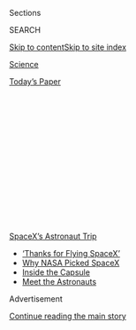 <div id="app">

<div>

<div>

<div>

<div class="NYTAppHideMasthead css-1q2w90k e1suatyy0">

<div class="section css-ui9rw0 e1suatyy2">

<div class="css-eph4ug er09x8g0">

<div class="css-6n7j50">

</div>

<span class="css-1dv1kvn">Sections</span>

<div class="css-10488qs">

<span class="css-1dv1kvn">SEARCH</span>

</div>

[Skip to content](#site-content)[Skip to site
index](#site-index)

</div>

<div id="masthead-section-label" class="css-1wr3we4 eaxe0e00">

[Science](https://www.nytimes3xbfgragh.onion/section/science)

</div>

<div class="css-10698na e1huz5gh0">

</div>

</div>

<div id="masthead-bar-one" class="section hasLinks css-15hmgas e1csuq9d3">

<div class="css-uqyvli e1csuq9d0">

</div>

<div class="css-1uqjmks e1csuq9d1">

</div>

<div class="css-9e9ivx">

[](https://myaccount.nytimes3xbfgragh.onion/auth/login?response_type=cookie&client_id=vi)

</div>

<div class="css-1bvtpon e1csuq9d2">

[Today’s
Paper](https://www.nytimes3xbfgragh.onion/section/todayspaper)

</div>

</div>

</div>

</div>

<div data-aria-hidden="false">

<div id="site-content" data-role="main">

<div>

<div class="css-1aor85t" style="opacity:0.000000001;z-index:-1;visibility:hidden">

<div class="css-1hqnpie">

<div class="css-epjblv">

<span class="css-17xtcya">[Science](/section/science)</span><span class="css-x15j1o">|</span><span class="css-fwqvlz">SpaceX
Crew Dragon Departs, Carrying NASA Astronauts Toward
Home</span>

</div>

<div class="css-k008qs">

<div class="css-1iwv8en">

<span class="css-18z7m18"></span>

<div>

</div>

</div>

<span class="css-1n6z4y">https://nyti.ms/2D7F5Zm</span>

<div class="css-1705lsu">

<div class="css-4xjgmj">

<div class="css-4skfbu" data-role="toolbar" data-aria-label="Social Media Share buttons, Save button, and Comments Panel with current comment count" data-testid="share-tools">

  - 
  - 
  - 
  - 
    
    <div class="css-6n7j50">
    
    </div>

  - 

</div>

</div>

</div>

</div>

</div>

</div>

<div id="NYT_TOP_BANNER_REGION" class="css-13pd83m">

<div>

<div id="styln-prism-menu-1590524674611" class="section interactive-content interactive-size-medium css-1edisqu">

<div class="css-17ih8de interactive-body">

<div id="scroll-container" class="css-1gj85ro">

[<span class="styln-title-wrap"><span class="css-1pje3qr">SpaceX’s</span><span class="css-1pje3qr">
Astronaut
Trip</span></span>](https://www.nytimes3xbfgragh.onion/2020/08/02/science/spacex-astronauts-splashdown.html?action=click&pgtype=Article&state=default&region=TOP_BANNER&context=storylines_menu)

  - [‘Thanks for Flying
    SpaceX’](https://www.nytimes3xbfgragh.onion/2020/08/02/science/spacex-astronauts-splashdown.html?action=click&pgtype=Article&state=default&region=TOP_BANNER&context=storylines_menu)
  - [Why NASA Picked
    SpaceX](https://www.nytimes3xbfgragh.onion/2020/05/26/science/spacex-launch-nasa.html?action=click&pgtype=Article&state=default&region=TOP_BANNER&context=storylines_menu)
  - [Inside the
    Capsule](https://www.nytimes3xbfgragh.onion/interactive/2020/05/26/science/spacex-nasa.html?action=click&pgtype=Article&state=default&region=TOP_BANNER&context=storylines_menu)
  - [Meet the
    Astronauts](https://www.nytimes3xbfgragh.onion/2020/05/27/science/bob-behnken-doug-hurley.html?action=click&pgtype=Article&state=default&region=TOP_BANNER&context=storylines_menu)

</div>

</div>

</div>

</div>

</div>

<div id="top-wrapper" class="css-1sy8kpn">

<div id="top-slug" class="css-l9onyx">

Advertisement

</div>

[Continue reading the main
story](#after-top)

<div class="ad top-wrapper" style="text-align:center;height:100%;display:block;min-height:250px">

<div id="top" class="place-ad" data-position="top" data-size-key="top">

</div>

</div>

<div id="after-top">

</div>

</div>

<div>

<div id="sponsor-wrapper" class="css-1hyfx7x">

<div id="sponsor-slug" class="css-19vbshk">

Supported by

</div>

[Continue reading the main
story](#after-sponsor)

<div id="sponsor" class="ad sponsor-wrapper" style="text-align:center;height:100%;display:block">

</div>

<div id="after-sponsor">

</div>

</div>

<div class="css-186x18t">

</div>

<div class="css-1vkm6nb ehdk2mb0">

# SpaceX Crew Dragon Departs, Carrying NASA Astronauts Toward Home

</div>

Bob Behnken and Doug Hurley are getting ready to splash down after two
months in orbit.

<div class="css-79elbk" data-testid="photoviewer-wrapper">

<div class="css-z3e15g" data-testid="photoviewer-wrapper-hidden">

</div>

<div class="css-1a48zt4 ehw59r15" data-testid="photoviewer-children">

![<span class="css-16f3y1r e13ogyst0" data-aria-hidden="true">Doug
Hurley, left, and Bob Behnken, NASA astronauts, aboard the sealed SpaceX
Crew Dragon capsule as they prepared to undock from the International
Space Station on Saturday
night.</span><span class="css-cnj6d5 e1z0qqy90" itemprop="copyrightHolder"><span class="css-1ly73wi e1tej78p0">Credit...</span><span><span>NASA,
via Associated
Press</span></span></span>](https://static01.graylady3jvrrxbe.onion/images/2020/08/01/science/01sci-astronauts-capsule/merlin_175216434_9d678aba-9c92-426a-bf3f-45b5f10187b9-articleLarge.jpg?quality=75&auto=webp&disable=upscale)

</div>

</div>

<div class="css-18e8msd">

<div class="css-vp77d3 epjyd6m0">

<div class="css-hus3qt ey68jwv0" data-aria-hidden="true">

[![Kenneth
Chang](https://static01.graylady3jvrrxbe.onion/images/2018/02/16/multimedia/author-kenneth-chang/author-kenneth-chang-thumbLarge.jpg
"Kenneth Chang")](https://www.nytimes3xbfgragh.onion/by/kenneth-chang)

</div>

<div class="css-1baulvz">

By [<span class="css-1baulvz last-byline" itemprop="name">Kenneth
Chang</span>](https://www.nytimes3xbfgragh.onion/by/kenneth-chang)

</div>

</div>

  - 
    
    <div class="css-ld3wwf e16638kd2">
    
    Aug. 1,
    2020
    
    </div>

  - 
    
    <div class="css-4xjgmj">
    
    <div class="css-d8bdto" data-role="toolbar" data-aria-label="Social Media Share buttons, Save button, and Comments Panel with current comment count" data-testid="share-tools">
    
      - 
      - 
      - 
      - 
        
        <div class="css-6n7j50">
        
        </div>
    
      - 
    
    </div>
    
    </div>

</div>

</div>

<div class="section meteredContent css-1r7ky0e" name="articleBody" itemprop="articleBody">

<div class="css-1fanzo5 StoryBodyCompanionColumn">

<div class="css-53u6y8">

Two astronauts who took the first commercial trip to orbit have left the
International Space Station. They are scheduled to return home on
Sunday.

The astronauts, Robert L. Behnken and Douglas G. Hurley, traveled to the
space station in May aboard a Crew Dragon capsule built and run by
SpaceX, the private rocket company started by Elon Musk.

The Crew Dragon undocked from the space station at 7:35 p.m. Eastern
time on Saturday, with brief thruster firings pushing the spacecraft
back.

As the capsule backed away from the station, Mr. Hurley thanked the
current crew of the space station and the teams on the ground that
helped manage their mission.

</div>

</div>

<div class="css-1fanzo5 StoryBodyCompanionColumn">

<div class="css-53u6y8">

“We look forward to splashdown tomorrow,” he said.

If the weather conditions remain favorable, it will splash down in the
Gulf of Mexico off Pensacola, Fla., at 2:48 p.m. on Sunday, NASA
announced.

</div>

</div>

<div>

</div>

<div class="css-1fanzo5 StoryBodyCompanionColumn">

<div class="css-53u6y8">

A safe return would open up more trips to and from orbit for future
astronaut crews, and possibly space tourists, aboard the spacecraft.

[Isaias is forecast to sweep up along the Atlantic coast of
Florida](https://www.nytimes3xbfgragh.onion/2020/08/01/us/hurricane-isaias-track.html)
over the weekend. NASA and SpaceX have seven splashdown sites in the
Gulf of Mexico and the Atlantic, but the track of the storm ruled out
the three in the Atlantic.

</div>

</div>

<div class="css-cfo9c3">

</div>

<div class="css-1fanzo5 StoryBodyCompanionColumn">

<div class="css-53u6y8">

“We have confidence that the teams on the ground are, of course,
watching that much more closely than we are,” Mr. Behnken said during a
news conference on Friday, “and we won’t leave the space station without
some good landing opportunities in front of us, good splashdown weather
in front of us.”

</div>

</div>

<div class="css-1fanzo5 StoryBodyCompanionColumn">

<div class="css-53u6y8">

## How can I watch the return of the astronauts?

[NASA Television](https://www.nasa.gov/multimedia/nasatv/#public)’s
coverage of the undocking will continue through splashdown. You can
watch it in the video player below.

</div>

</div>

<div class="css-cfo9c3">

</div>

<div class="css-1fanzo5 StoryBodyCompanionColumn">

<div class="css-53u6y8">

## What will happen after they leave the station?

The capsule is now performing a series of burns to move away from the
station and then line up with the splashdown site.

For much of the trip, Mr. Behnken and Mr. Hurley will be sleeping. Their
[schedule sets
aside](https://twitter.com/NASA/status/1289245570565992449)a full night
of rest.

Any return journey that exceeds six hours has to be long enough for the
crew to get some sleep between undocking and splashdown, Daniel Huot, a
NASA spokesman, said in an email.

Otherwise, because of the extended process that leads up to undocking,
the crew would end up working more than 20 hours straight, “which is not
safe for dynamic operations like water splashdown and recovery,” Mr.
Huot said.

</div>

</div>

<div class="css-cfo9c3">

</div>

<div class="css-1fanzo5 StoryBodyCompanionColumn">

<div class="css-53u6y8">

Just before a final burn that will drop the Crew Dragon out of orbit on
Sunday afternoon, it will jettison the bottom part of the spacecraft,
known as the trunk, which will then burn up in the atmosphere.

At re-entry, the Crew Dragon will be traveling at about 17,500 miles per
hour. Two small parachutes will deploy at an altitude of 18,000 feet
when the spacecraft has already been slowed by Earth’s atmosphere to
about 350 miles per hour. The four main parachutes deploy at an altitude
of about 6,000 feet.

Once the capsule splashes in the water, it is expected to take 45 to 60
minutes to pluck them out.

## Why does Isaias affect the departure?

The storm complicated where splashdown could take place. At the
splashdown site, winds must be less than 10 miles per hour for the
capsule to land safely. There are additional constraints on waves, rain
and lightning. In addition, helicopters that take part in the recovery
of the capsule must be able to fly and land safely.

The first landing opportunity will aim for only the primary site,
Pensacola. If weather there is inconsistent with the rules, the capsule
and the astronauts will remain in orbit for another day or two, and
managers will consider the backup site, which is Panama
City.

</div>

</div>

<div id="spacex-splashdown-map" class="section interactive-content interactive-size-scoop css-vvpmgj" data-id="100000007267238">

## Returning to Earth

The SpaceX Crew Dragon is scheduled to splash down near Florida on
Sunday, though [Hurricane
Isaias](https://www.nytimes3xbfgragh.onion/interactive/2020/07/31/us/hurricane-isaias-tracker-map.html)
could change those
plans.

<div class="css-17ih8de interactive-body" data-sourceid="100000007267238">

<div id="g-map-box" class="ai2html">

<div id="g-map-900" class="g-artboard" style="width:900px; height:527.999999999999px;" data-aspect-ratio="1.705" data-min-width="900">

<div style="">

</div>

![](data:image/gif;base64,R0lGODlhCgAKAIAAAB8fHwAAACH5BAEAAAAALAAAAAAKAAoAAAIIhI+py+0PYysAOw==)

<div id="g-ai0-1" class="g-legend g-aiAbs g-aiPointText" style="top:1.9408%;margin-top:-9.2px;left:-0.0658%;width:82px;">

Category

</div>

<div id="g-ai0-2" class="g-legend g-aiAbs g-aiPointText" style="top:1.9479%;margin-top:-9.3px;left:9.2916%;width:31px;">

2

</div>

<div id="g-ai0-3" class="g-legend g-aiAbs g-aiPointText" style="top:1.9479%;margin-top:-9.3px;left:12.8958%;width:31px;">

1

</div>

<div id="g-ai0-4" class="g-legend g-aiAbs g-aiPointText" style="top:1.9479%;margin-top:-9.3px;left:16.5%;width:111px;">

Tropical
storm

</div>

<div id="g-ai0-5" class="g-legend g-aiAbs g-aiPointText" style="top:1.9479%;margin-top:-9.3px;right:9.2972%;width:248px;">

<span class="g-cstyle0">Forecasted path</span> of Hurricane
Isaias

</div>

<div id="g-ai0-6" class="g-labels g-aiAbs g-aiPointText" style="top:33.9498%;margin-top:-9.3px;left:86.1296%;margin-left:-57px;width:114px;">

Atlantic
Ocean

</div>

<div id="g-ai0-7" class="g-labels g-aiAbs g-aiPointText" style="top:35.4573%;margin-top:-8.2px;left:58.5363%;width:90px;">

Mon. 2
a.m.

</div>

<div id="g-ai0-8" class="g-labels g-aiAbs g-aiPointText" style="top:41.7691%;margin-top:-28.5px;left:20.1279%;margin-left:-75px;width:150px;">

Seven possible

splashdown
sites

(approximate)

</div>

<div id="g-ai0-9" class="g-labels g-aiAbs g-aiPointText" style="top:69.7453%;margin-top:-9.3px;left:13.5276%;margin-left:-56px;width:112px;">

Gulf of
Mexico

</div>

<div id="g-ai0-10" class="g-labels g-aiAbs g-aiPointText" style="top:71.4421%;margin-top:-8.2px;left:65.8522%;width:87px;">

Sun. 2
a.m.

</div>

<div id="g-ai0-11" class="g-labels g-aiAbs g-aiPointText" style="top:88.1087%;margin-top:-8.2px;left:72.4291%;width:84px;">

Sat. 2
a.m.

</div>

<div id="g-ai0-12" class="g-legend g-aiAbs g-aiPointText" style="top:97.2059%;margin-top:-8.2px;left:1.0052%;width:157px;">

Last updated Sat. 9
a.m.

</div>

</div>

<div id="g-map-600" class="g-artboard" style="width:600px; height:528px;" data-aspect-ratio="1.136" data-min-width="600" data-max-width="899">

<div style="">

</div>

![](data:image/gif;base64,R0lGODlhCgAKAIAAAB8fHwAAACH5BAEAAAAALAAAAAAKAAoAAAIIhI+py+0PYysAOw==)

<div id="g-ai1-1" class="g-legend g-aiAbs g-aiPointText" style="top:1.7514%;margin-top:-9.2px;left:0%;width:82px;">

Category

</div>

<div id="g-ai1-2" class="g-legend g-aiAbs g-aiPointText" style="top:1.7585%;margin-top:-9.3px;left:14.0361%;width:31px;">

2

</div>

<div id="g-ai1-3" class="g-legend g-aiAbs g-aiPointText" style="top:1.7585%;margin-top:-9.3px;left:19.4424%;width:31px;">

1

</div>

<div id="g-ai1-4" class="g-legend g-aiAbs g-aiPointText" style="top:1.7585%;margin-top:-9.3px;left:24.8486%;width:111px;">

Tropical
storm

</div>

<div id="g-ai1-5" class="g-legend g-aiAbs g-aiPointText" style="top:1.7585%;margin-top:-9.3px;right:13.5138%;width:248px;">

<span class="g-cstyle0">Forecasted path</span> of Hurricane
Isaias

</div>

<div id="g-ai1-6" class="g-labels g-aiAbs g-aiPointText" style="top:36.4042%;margin-top:-8.2px;left:77.2183%;width:90px;">

Mon. 2
a.m.

</div>

<div id="g-ai1-7" class="g-labels g-aiAbs g-aiPointText" style="top:41.5797%;margin-top:-28.5px;left:18.6239%;margin-left:-75px;width:150px;">

Seven possible

splashdown
sites

(approximate)

</div>

<div id="g-ai1-8" class="g-labels g-aiAbs g-aiPointText" style="top:69.7452%;margin-top:-9.3px;left:27.3457%;margin-left:-56px;width:112px;">

Gulf of
Mexico

</div>

<div id="g-ai1-9" class="g-labels g-aiAbs g-aiPointText" style="top:72.3891%;margin-top:-8.2px;left:88.4137%;width:87px;">

Sun. 2
a.m.

</div>

<div id="g-ai1-10" class="g-labels g-aiAbs g-aiPointText" style="top:88.8664%;margin-top:-8.2px;right:5.2689%;width:84px;">

Sat. 2
a.m.

</div>

<div id="g-ai1-11" class="g-legend g-aiAbs g-aiPointText" style="top:97.0165%;margin-top:-8.2px;left:1.7731%;width:157px;">

Last updated Sat. 9
a.m.

</div>

</div>

<div id="g-map-335" class="g-artboard" style="max-width: 335px;max-height: 335px" data-aspect-ratio="1" data-min-width="0" data-max-width="599">

<div style="padding: 0 0 100% 0;">

</div>

![](data:image/gif;base64,R0lGODlhCgAKAIAAAB8fHwAAACH5BAEAAAAALAAAAAAKAAoAAAIIhI+py+0PYysAOw==)

<div id="g-ai2-1" class="g-legend_copy g-aiAbs g-aiPointText" style="top:2.7605%;margin-top:-9.2px;left:0%;width:82px;">

Category

</div>

<div id="g-ai2-2" class="g-legend_copy g-aiAbs g-aiPointText" style="top:2.7716%;margin-top:-9.3px;left:25.1393%;width:31px;">

2

</div>

<div id="g-ai2-3" class="g-legend_copy g-aiAbs g-aiPointText" style="top:2.7716%;margin-top:-9.3px;left:34.8222%;width:31px;">

1

</div>

<div id="g-ai2-4" class="g-legend_copy g-aiAbs g-aiPointText" style="top:2.7716%;margin-top:-9.3px;left:44.505%;width:111px;">

Tropical
storm

</div>

<div id="g-ai2-5" class="g-legend_copy g-aiAbs g-aiPointText" style="top:9.3388%;margin-top:-9.3px;left:0%;width:248px;">

<span class="g-cstyle0">Forecasted path</span> of Hurricane
Isaias

</div>

<div id="g-ai2-6" class="g-labels_copy g-aiAbs g-aiPointText" style="top:43.9348%;margin-top:-13.2px;left:84.7234%;width:52px;">

Mon.

2
a.m.

</div>

<div id="g-ai2-7" class="g-labels_copy g-aiAbs g-aiPointText" style="top:52.2958%;margin-top:-27.2px;left:3.5798%;width:135px;">

Seven possible

splashdown
sites

(approximate)

</div>

<div id="g-ai2-8" class="g-labels_copy g-aiAbs g-aiPointText" style="top:76.1834%;margin-top:-8.2px;left:42.4574%;margin-left:-49.5px;width:99px;">

Gulf of
Mexico

</div>

<div id="g-ai2-9" class="g-labels_copy g-aiAbs g-aiPointText" style="top:81.5468%;margin-top:-13.2px;left:87.1088%;width:52px;">

Sun.

2
a.m.

</div>

<div id="g-ai2-10" class="g-legend_copy g-aiAbs g-aiPointText" style="top:95.5903%;margin-top:-7.2px;left:2.2802%;width:146px;">

Last updated Sat. 9 a.m.

</div>

</div>

</div>

</div>

By The New York Times | Sources: NASA, National Hurricane Center,
Mapbox, OpenStreetMap

</div>

<div class="css-1fanzo5 StoryBodyCompanionColumn">

<div class="css-53u6y8">

## Is it safer to land on water or on land?

Spacecraft can safely return to Earth in either environment.

During the 1960s and 1970s, NASA’s Mercury, Gemini and Apollo capsules
all splashed down in the ocean while Soviet capsules all ended their
trips on land. Russia’s current Soyuz capsules continue to make ground
landings, as do China’s astronaut-carrying Shenzhou capsules.

</div>

</div>

<div class="css-1fanzo5 StoryBodyCompanionColumn">

<div class="css-53u6y8">

When Boeing’s Starliner capsule begins carrying crews to the space
station, it will return on land, in New Mexico. SpaceX had originally
planned for the Crew Dragon to do ground landings, but decided that
water landings, employed for the earlier version of Dragon for taking
cargo, simplified the development of the
capsule.

## Why is the return trip an important part of the Crew Dragon’s first flight?

After launch, re-entry through Earth’s atmosphere is the second most
dangerous phase of spaceflight. Friction of air rushing past will heat
the bottom of the capsule to about 3,500 degrees Fahrenheit. A test
flight of the Crew Dragon last year successfully splashed down, so
engineers know the system works.

A successful conclusion to the trip opens the door to more people flying
to space. Some companies have already announced plans to use Crew
Dragons to lift wealthy tourists to orbit.

</div>

</div>

<div class="css-cfo9c3">

</div>

<div class="css-1fanzo5 StoryBodyCompanionColumn">

<div class="css-53u6y8">

In the past, NASA astronauts launched on spacecraft like the Saturn 5
moon rocket and the space shuttles that NASA itself operated. After the
retirement of the space shuttles in 2011, NASA had to rely on Russia,
buying seats on the Soyuz capsules for trips to and from orbit.

Under the Obama administration, NASA hired two companies, SpaceX and
Boeing, to build spacecraft to take astronauts to the space station.
NASA financed much of the work to develop the spacecraft but will now
buy rides at fixed prices. For SpaceX, the trip by Mr. Behnken and Mr.
Hurley — the first launch of astronauts from American soil since the
last space shuttle flight — was the last major demonstration needed
before NASA officially certifies that the Crew Dragon is ready to begin
regular flights.

## Who are the astronauts?

The astronauts are [Robert L. Behnken and Douglas G.
Hurley](https://www.nytimes3xbfgragh.onion/2020/05/27/science/bob-behnken-doug-hurley.html),
who have been friends and colleagues since both were selected by NASA to
be astronauts in 2000.

</div>

</div>

<div class="css-1fanzo5 StoryBodyCompanionColumn">

<div class="css-53u6y8">

Both men have backgrounds as military test pilots and each has flown
twice before on space shuttle missions, although this is the first time
they have worked together on a mission. Mr. Hurley flew on the space
shuttle’s final mission in 2011.

In 2015, they were among the astronauts chosen to work with Boeing and
SpaceX on the commercial space vehicles that the companies were
developing. In 2018, they were assigned to the first SpaceX
flight.

</div>

</div>

<div class="css-79elbk" data-testid="photoviewer-wrapper">

<div class="css-z3e15g" data-testid="photoviewer-wrapper-hidden">

</div>

<div class="css-1a48zt4 ehw59r15" data-testid="photoviewer-children">

![<span class="css-cnj6d5 e1z0qqy90" itemprop="copyrightHolder"><span class="css-1ly73wi e1tej78p0">Credit...</span><span>NASA,
via Associated
Press</span></span>](https://static01.graylady3jvrrxbe.onion/images/2020/08/01/science/01sci-astronauts02/merlin_175087110_502c4955-3a19-4af0-ae99-6828fd764386-articleLarge.jpg?quality=75&auto=webp&disable=upscale)

</div>

</div>

<div class="css-1fanzo5 StoryBodyCompanionColumn">

<div class="css-53u6y8">

## What have the astronauts been doing aboard the space station?

Originally, the mission was to last only up to two weeks, but Mr.
Behnken and Mr. Hurley ended up with a longer and busier stay at the
space station. Because of repeated delays by SpaceX and Boeing, NASA
ended up short-handed, with only one astronaut, Christopher J. Cassidy,
aboard the space station when the Crew Dragon and its two passengers
docked.

They stayed two months, helping Mr. Cassidy with space station chores.
Mr. Behnken and Mr. Cassidy performed four spacewalks to complete the
installation of new batteries on the space station. Mr. Hurley helped by
operating the station’s robotic arm.

The men have also been contributing to science experiments in low earth
orbit. They assisted in [a study of water droplet
formation](https://www.nasa.gov/mission_pages/station/research/behnken-hurley-science-scrapbook)
in the low gravity environment of the space station using a shower head,
and another that used fruit punch and foam to look at [how to manage
fluids in space](https://www.youtube.com/watch?v=2Dzx6b6vSK4). They also
[helped install new equipment inside the
station](https://www.nasa.gov/mission_pages/station/research/behnken-hurley-science-scrapbook)
that will be used in future scientific research.

Mr. Cassidy will remain aboard the station with two Russian astronauts,
Anatoly Ivanishin and Ivan Vagner. All three are to stay [on board
through
October](https://www.nasa.gov/sites/default/files/atoms/files/exp-63-summary.pdf)
when another crew of one American and two Russian astronauts [will
replace
them](https://www.nasa.gov/press-release/nasa-astronaut-kate-rubins-crewmates-to-discuss-upcoming-spaceflight).

</div>

</div>

<div class="css-1fanzo5 StoryBodyCompanionColumn">

<div class="css-53u6y8">

## When are the next Crew Dragon flights, and who will they carry?

The first operational flight of the Crew Dragon will launch no earlier
than late September. It will take three NASA astronauts — Michael S.
Hopkins, Victor J. Glover and Shannon Walker — and one Japanese
astronaut, Soichi Noguchi, to the space station.

The second operational flight, tentatively scheduled for February 2021,
will carry two NASA astronauts, Robert S. Kimbrough and K. Megan
McArthur; Akihiko Hoshide of Japan; and Thomas Pesquet of the European
Space Agency.

Ms. McArthur is married to Mr.
Behnken.

</div>

</div>

<div class="css-79elbk" data-testid="photoviewer-wrapper">

<div class="css-z3e15g" data-testid="photoviewer-wrapper-hidden">

</div>

<div class="css-1a48zt4 ehw59r15" data-testid="photoviewer-children">

<div class="css-1xdhyk6 erfvjey0">

<span class="css-1ly73wi e1tej78p0">Image</span>

<div class="css-zjzyr8">

<div data-testid="lazyimage-container" style="height:257.77777777777777px">

</div>

</div>

</div>

<span class="css-cnj6d5 e1z0qqy90" itemprop="copyrightHolder"><span class="css-1ly73wi e1tej78p0">Credit...</span><span>John
Raoux/Associated Press</span></span>

</div>

</div>

</div>

<div>

</div>

<div>

</div>

<div>

</div>

<div>

<div id="bottom-wrapper" class="css-1ede5it">

<div id="bottom-slug" class="css-l9onyx">

Advertisement

</div>

[Continue reading the main
story](#after-bottom)

<div id="bottom" class="ad bottom-wrapper" style="text-align:center;height:100%;display:block;min-height:90px">

</div>

<div id="after-bottom">

</div>

</div>

</div>

</div>

</div>

## Site Index

<div>

</div>

## Site Information Navigation

  - [© <span>2020</span> <span>The New York Times
    Company</span>](https://help.nytimes3xbfgragh.onion/hc/en-us/articles/115014792127-Copyright-notice)

<!-- end list -->

  - [NYTCo](https://www.nytco.com/)
  - [Contact
    Us](https://help.nytimes3xbfgragh.onion/hc/en-us/articles/115015385887-Contact-Us)
  - [Work with us](https://www.nytco.com/careers/)
  - [Advertise](https://nytmediakit.com/)
  - [T Brand Studio](http://www.tbrandstudio.com/)
  - [Your Ad
    Choices](https://www.nytimes3xbfgragh.onion/privacy/cookie-policy#how-do-i-manage-trackers)
  - [Privacy](https://www.nytimes3xbfgragh.onion/privacy)
  - [Terms of
    Service](https://help.nytimes3xbfgragh.onion/hc/en-us/articles/115014893428-Terms-of-service)
  - [Terms of
    Sale](https://help.nytimes3xbfgragh.onion/hc/en-us/articles/115014893968-Terms-of-sale)
  - [Site
    Map](https://spiderbites.nytimes3xbfgragh.onion)
  - [Help](https://help.nytimes3xbfgragh.onion/hc/en-us)
  - [Subscriptions](https://www.nytimes3xbfgragh.onion/subscription?campaignId=37WXW)

</div>

</div>

</div>

</div>
